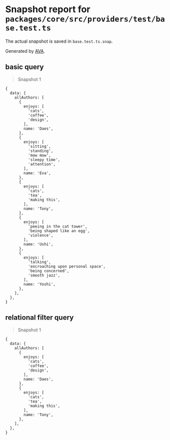 # Snapshot report for `packages/core/src/providers/test/base.test.ts`

The actual snapshot is saved in `base.test.ts.snap`.

Generated by [AVA](https://avajs.dev).

## basic query

> Snapshot 1

    {
      data: {
        allAuthors: [
          {
            enjoys: [
              'cats',
              'coffee',
              'design',
            ],
            name: 'Daes',
          },
          {
            enjoys: [
              'sitting',
              'standing',
              'mow mow',
              'sleepy time',
              'attention',
            ],
            name: 'Eva',
          },
          {
            enjoys: [
              'cats',
              'tea',
              'making this',
            ],
            name: 'Tony',
          },
          {
            enjoys: [
              'peeing in the cat tower',
              'being shaped like an egg',
              'violence',
            ],
            name: 'Ushi',
          },
          {
            enjoys: [
              'talking',
              'encroaching upon personal space',
              'being concerned',
              'smooth jazz',
            ],
            name: 'Yoshi',
          },
        ],
      },
    }

## relational filter query

> Snapshot 1

    {
      data: {
        allAuthors: [
          {
            enjoys: [
              'cats',
              'coffee',
              'design',
            ],
            name: 'Daes',
          },
          {
            enjoys: [
              'cats',
              'tea',
              'making this',
            ],
            name: 'Tony',
          },
        ],
      },
    }
